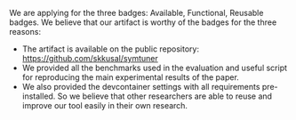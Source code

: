 We are applying for the three badges: Available, Functional, Reusable badges. We believe that our artifact is worthy of the badges for the three reasons:
* The artifact is available on the public repository: https://github.com/skkusal/symtuner
* We provided all the benchmarks used in the evaluation and useful script for reproducing the main experimental results of the paper.
* We also provided the devcontainer settings with all requirements pre-installed. So we believe that other researchers are able to reuse and improve our tool easily in their own research.
